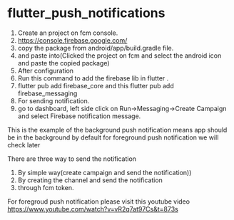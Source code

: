 # flutter_push_notifications

1. Create an project on fcm console.
2. https://console.firebase.google.com/
3. copy the package from android/app/build.gradle file.
4. and paste into(Clicked the project on fcm and select the android icon and paste the copied package)
5. After configuration
6. Run this command to add the firebase lib in flutter .
7. flutter pub add firebase_core and this flutter pub add firebase_messaging
8. For sending notification.
9. go to dashboard, left side click on Run->Messaging->Create Campaign and select Firebase notification message.

This is the example of the background push notification means app should be in the background by default for foreground push notification we will check later


There are three way to send the notification
1. By simple way(create campaign and send the notification))
2. By creating the channel and send the notification
3. through fcm token.

For foregroud push notification please visit this youtube video
https://www.youtube.com/watch?v=vR2q7at97Cs&t=873s
